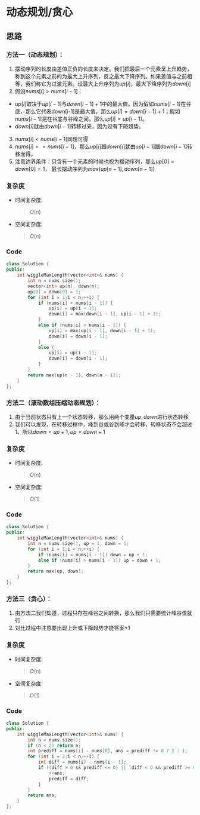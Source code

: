 # 动态规划/贪心
## 思路
### 方法一（动态规划）：
1. 摆动序列的长度由差值正负的长度来决定。我们把最后一个元素呈上升趋势，称到这个元素之前的为最大上升序列，反之最大下降序列。如果差值与之前相等，我们称它为过渡元素。设最大上升序列为$up[i]$，最大下降序列为$down[i]$
2. 假设$nums[i]>nums[i-1]$：
- $up[i]$取决于$up[i-1]$与$down[i-1]+1$中的最大值。因为假如$nums[i-1]$在谷底，那么它代表down[i-1]是最大值，那么$up[i]=down[i-1]+1$；假如$nums[i-1]$是在谷底与谷峰之间，那么$up[i]=up[i-1]$。
- $down[i]$就由$down[i-1]$转移过来，因为没有下降趋势。
3. $nums[i]<nums[i-1]$同理可得
4. $nums[i]==nums[i-1]$，那么$up[i]$跟$down[i]$就由$up[i-1]$跟$down[i-1]$转移而得。
5. 注意边界条件：只含有一个元素的时候也视为摆动序列，那么$up[0]=down[0]=1$， 最长摆动序列为$max(up[n-1], down[n-1])$

### 复杂度
- 时间复杂度:
  > $O(n)$
- 空间复杂度:
  > $O(n)$

### Code
```C++ []
class Solution {
public:
    int wiggleMaxLength(vector<int>& nums) {
        int n = nums.size();
        vector<int> up(n), down(n);
        up[0] = down[0] = 1;
        for (int i = 1;i < n;++i) {
            if (nums[i] < nums[i - 1]) {
                up[i] = up[i - 1];
                down[i] = max(down[i - 1], up[i - 1] + 1);
            }
            else if (nums[i] > nums[i - 1]) {
                up[i] = max(up[i - 1], down[i - 1] + 1);
                down[i] = down[i - 1];
            }
            else {
                up[i] = up[i - 1];
                down[i] = down[i - 1];
            }
        }
        return max(up[n - 1], down[n - 1]);
    }
};
```
### 方法二（滚动数组压缩动态规划）：
1. 由于当前状态只有上一个状态转移，那么用两个变量$up,down$进行状态转移
2. 我们可以发现，在转移过程中，峰到谷或谷到峰才会转移，转移状态不会超过$1$，所以$down=up+1, up=down+1$
### 复杂度
- 时间复杂度:
  > $O(n)$
- 空间复杂度:
  > $O(1)$

### Code
```C++ []
class Solution {
public:
    int wiggleMaxLength(vector<int>& nums) {
        int n = nums.size(), up = 1, down = 1;
        for (int i = 1;i < n;++i) {
            if (nums[i] < nums[i - 1]) down = up + 1;
            else if (nums[i] > nums[i - 1]) up = down + 1;
        }
        return max(up, down);
    }
};
```
### 方法三（贪心）：
1. 由方法二我们知道，过程只存在峰谷之间转换，那么我们只需要统计峰谷值就行
2. 对比过程中注意要出现上升或下降趋势才能答案$+1$
### 复杂度
- 时间复杂度:
  > $O(n)$
- 空间复杂度:
  > $O(1)$
### Code
```C++ []
class Solution {
public:
    int wiggleMaxLength(vector<int>& nums) {
        int n = nums.size();
        if (n < 2) return n;
        int prediff = nums[1] - nums[0], ans = prediff != 0 ? 2 : 1;
        for (int i = 2;i < n;++i) {
            int diff = nums[i] - nums[i - 1];
            if ((diff > 0 && prediff <= 0) || (diff < 0 && prediff >= 0)) {
                ++ans;
                prediff = diff;
            }
        }
        return ans;
    }
};
```